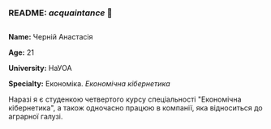 ### README: *acquaintance* 👋
##
**Name:** Черній Анастасія

**Age:** 21

**University:** НаУОА

**Specialty:** Економіка. *Економічна кібернетика*

Наразі я є студенкою четвертого курсу спеціальності "Економічна кібернетика", а також одночасно працюю в компанії, яка відноситься до аграрної галузі. 
